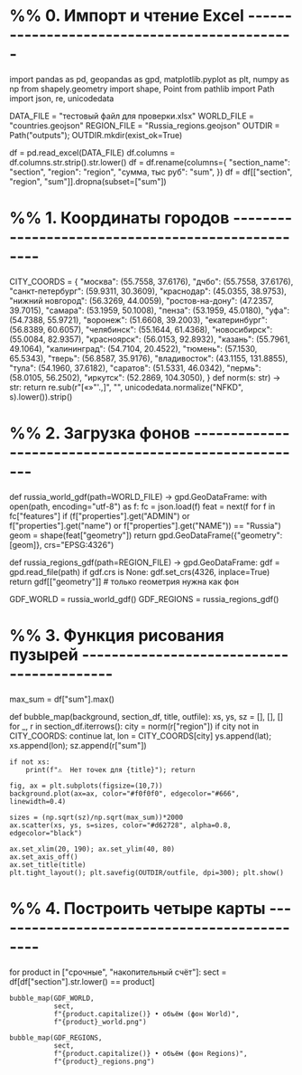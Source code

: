 # %% 0. Импорт и чтение Excel ---------------------------------------------
import pandas as pd, geopandas as gpd, matplotlib.pyplot as plt, numpy as np
from shapely.geometry import shape, Point
from pathlib import Path
import json, re, unicodedata

DATA_FILE   = "тестовый файл для проверки.xlsx"
WORLD_FILE  = "countries.geojson"
REGION_FILE = "Russia_regions.geojson"
OUTDIR = Path("outputs"); OUTDIR.mkdir(exist_ok=True)

df = pd.read_excel(DATA_FILE)
df.columns = df.columns.str.strip().str.lower()
df = df.rename(columns={
    "section_name": "section",
    "region": "region",
    "сумма, тыс руб": "sum",
})
df = df[["section", "region", "sum"]].dropna(subset=["sum"])

# %% 1. Координаты городов --------------------------------------------------
CITY_COORDS = {
    "москва":          (55.7558, 37.6176),
    "дчбо":            (55.7558, 37.6176),
    "санкт-петербург": (59.9311, 30.3609),
    "краснодар":       (45.0355, 38.9753),
    "нижний новгород": (56.3269, 44.0059),
    "ростов-на-дону":  (47.2357, 39.7015),
    "самара":          (53.1959, 50.1008),
    "пенза":           (53.1959, 45.0180),
    "уфа":             (54.7388, 55.9721),
    "воронеж":         (51.6608, 39.2003),
    "екатеринбург":    (56.8389, 60.6057),
    "челябинск":       (55.1644, 61.4368),
    "новосибирск":     (55.0084, 82.9357),
    "красноярск":      (56.0153, 92.8932),
    "казань":          (55.7961, 49.1064),
    "калининград":     (54.7104, 20.4522),
    "тюмень":          (57.1530, 65.5343),
    "тверь":           (56.8587, 35.9176),
    "владивосток":     (43.1155, 131.8855),
    "тула":            (54.1960, 37.6182),
    "саратов":         (51.5331, 46.0342),
    "пермь":           (58.0105, 56.2502),
    "иркутск":         (52.2869, 104.3050),
}
def norm(s: str) -> str:
    return re.sub(r"[«»\"'.,]", "", unicodedata.normalize("NFKD", s).lower()).strip()

# %% 2. Загрузка фонов ------------------------------------------------------
def russia_world_gdf(path=WORLD_FILE) -> gpd.GeoDataFrame:
    with open(path, encoding="utf-8") as f:
        fc = json.load(f)
    feat = next(f for f in fc["features"]
                if (f["properties"].get("ADMIN") or
                    f["properties"].get("name")  or
                    f["properties"].get("NAME")) == "Russia")
    geom = shape(feat["geometry"])
    return gpd.GeoDataFrame({"geometry": [geom]}, crs="EPSG:4326")

def russia_regions_gdf(path=REGION_FILE) -> gpd.GeoDataFrame:
    gdf = gpd.read_file(path)
    if gdf.crs is None:
        gdf.set_crs(4326, inplace=True)
    return gdf[["geometry"]]        # только геометрия нужна как фон

GDF_WORLD   = russia_world_gdf()
GDF_REGIONS = russia_regions_gdf()

# %% 3. Функция рисования пузырей ------------------------------------------
max_sum = df["sum"].max()

def bubble_map(background, section_df, title, outfile):
    xs, ys, sz = [], [], []
    for _, r in section_df.iterrows():
        city = norm(r["region"])
        if city not in CITY_COORDS: continue
        lat, lon = CITY_COORDS[city]
        ys.append(lat); xs.append(lon); sz.append(r["sum"])

    if not xs:
        print(f"⚠️  Нет точек для {title}"); return

    fig, ax = plt.subplots(figsize=(10,7))
    background.plot(ax=ax, color="#f0f0f0", edgecolor="#666", linewidth=0.4)

    sizes = (np.sqrt(sz)/np.sqrt(max_sum))*2000
    ax.scatter(xs, ys, s=sizes, color="#d62728", alpha=0.8, edgecolor="black")

    ax.set_xlim(20, 190); ax.set_ylim(40, 80)
    ax.set_axis_off()
    ax.set_title(title)
    plt.tight_layout(); plt.savefig(OUTDIR/outfile, dpi=300); plt.show()

# %% 4. Построить четыре карты ---------------------------------------------
for product in ["срочные", "накопительный счёт"]:
    sect = df[df["section"].str.lower() == product]

    bubble_map(GDF_WORLD,
               sect,
               f"{product.capitalize()} • объём (фон World)",
               f"{product}_world.png")

    bubble_map(GDF_REGIONS,
               sect,
               f"{product.capitalize()} • объём (фон Regions)",
               f"{product}_regions.png")
